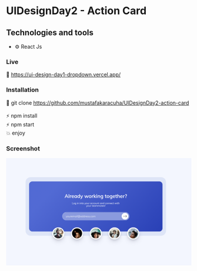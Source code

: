 # UIDesignDay2 - Action Card

## Technologies and tools

- ⚙️ React Js 


### Live

🔗 https://ui-design-day1-dropdown.vercel.app/

### Installation

🔗 git clone https://github.com/mustafakaracuha/UIDesignDay2-action-card
<br/>
<br/>
⚡️  npm install <br/>
⚡️  npm start <br/>
💥 enjoy 

### Screenshot

<img align="center" width="800" width="800"  src="https://github.com/mustafakaracuha/UIDesignDay2-action-card/blob/master/src/assets/img/screenshot.png" alt="muskaracuha" />
